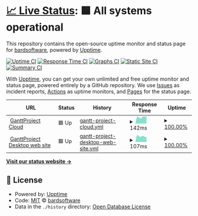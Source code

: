 # [📈 Live Status](https://status.ganttproject.cloud): <!--live status--> **🟩 All systems operational**

This repository contains the open-source uptime monitor and status page for [bardsoftware](https://status.ganttproject.cloud), powered by [Upptime](https://github.com/upptime/upptime).

[![Uptime CI](https://github.com/bardsoftware/ganttproject-status/workflows/Uptime%20CI/badge.svg)](https://github.com/bardsoftware/ganttproject-status/actions?query=workflow%3A%22Uptime+CI%22)
[![Response Time CI](https://github.com/bardsoftware/ganttproject-status/workflows/Response%20Time%20CI/badge.svg)](https://github.com/bardsoftware/ganttproject-status/actions?query=workflow%3A%22Response+Time+CI%22)
[![Graphs CI](https://github.com/bardsoftware/ganttproject-status/workflows/Graphs%20CI/badge.svg)](https://github.com/bardsoftware/ganttproject-status/actions?query=workflow%3A%22Graphs+CI%22)
[![Static Site CI](https://github.com/bardsoftware/ganttproject-status/workflows/Static%20Site%20CI/badge.svg)](https://github.com/bardsoftware/ganttproject-status/actions?query=workflow%3A%22Static+Site+CI%22)
[![Summary CI](https://github.com/bardsoftware/ganttproject-status/workflows/Summary%20CI/badge.svg)](https://github.com/bardsoftware/ganttproject-status/actions?query=workflow%3A%22Summary+CI%22)

With [Upptime](https://upptime.js.org), you can get your own unlimited and free uptime monitor and status page, powered entirely by a GitHub repository. We use [Issues](https://github.com/bardsoftware/ganttproject-status/issues) as incident reports, [Actions](https://github.com/bardsoftware/ganttproject-status/actions) as uptime monitors, and [Pages](https://status.ganttproject.cloud) for the status page.

<!--start: status pages-->
<!-- This summary is generated by Upptime (https://github.com/upptime/upptime) -->
<!-- Do not edit this manually, your changes will be overwritten -->
<!-- prettier-ignore -->
| URL | Status | History | Response Time | Uptime |
| --- | ------ | ------- | ------------- | ------ |
| <img alt="" src="https://icons.duckduckgo.com/ip3/ganttproject.cloud.ico" height="13"> [GanttProject Cloud](https://ganttproject.cloud) | 🟩 Up | [gantt-project-cloud.yml](https://github.com/bardsoftware/ganttproject-status/commits/HEAD/history/gantt-project-cloud.yml) | <details><summary><img alt="Response time graph" src="./graphs/gantt-project-cloud/response-time-week.png" height="20"> 142ms</summary><br><a href="https://status.ganttproject.cloud/history/gantt-project-cloud"><img alt="Response time 183" src="https://img.shields.io/endpoint?url=https%3A%2F%2Fraw.githubusercontent.com%2Fbardsoftware%2Fganttproject-status%2FHEAD%2Fapi%2Fgantt-project-cloud%2Fresponse-time.json"></a><br><a href="https://status.ganttproject.cloud/history/gantt-project-cloud"><img alt="24-hour response time 155" src="https://img.shields.io/endpoint?url=https%3A%2F%2Fraw.githubusercontent.com%2Fbardsoftware%2Fganttproject-status%2FHEAD%2Fapi%2Fgantt-project-cloud%2Fresponse-time-day.json"></a><br><a href="https://status.ganttproject.cloud/history/gantt-project-cloud"><img alt="7-day response time 142" src="https://img.shields.io/endpoint?url=https%3A%2F%2Fraw.githubusercontent.com%2Fbardsoftware%2Fganttproject-status%2FHEAD%2Fapi%2Fgantt-project-cloud%2Fresponse-time-week.json"></a><br><a href="https://status.ganttproject.cloud/history/gantt-project-cloud"><img alt="30-day response time 130" src="https://img.shields.io/endpoint?url=https%3A%2F%2Fraw.githubusercontent.com%2Fbardsoftware%2Fganttproject-status%2FHEAD%2Fapi%2Fgantt-project-cloud%2Fresponse-time-month.json"></a><br><a href="https://status.ganttproject.cloud/history/gantt-project-cloud"><img alt="1-year response time 148" src="https://img.shields.io/endpoint?url=https%3A%2F%2Fraw.githubusercontent.com%2Fbardsoftware%2Fganttproject-status%2FHEAD%2Fapi%2Fgantt-project-cloud%2Fresponse-time-year.json"></a></details> | <details><summary><a href="https://status.ganttproject.cloud/history/gantt-project-cloud">100.00%</a></summary><a href="https://status.ganttproject.cloud/history/gantt-project-cloud"><img alt="All-time uptime 100.00%" src="https://img.shields.io/endpoint?url=https%3A%2F%2Fraw.githubusercontent.com%2Fbardsoftware%2Fganttproject-status%2FHEAD%2Fapi%2Fgantt-project-cloud%2Fuptime.json"></a><br><a href="https://status.ganttproject.cloud/history/gantt-project-cloud"><img alt="24-hour uptime 100.00%" src="https://img.shields.io/endpoint?url=https%3A%2F%2Fraw.githubusercontent.com%2Fbardsoftware%2Fganttproject-status%2FHEAD%2Fapi%2Fgantt-project-cloud%2Fuptime-day.json"></a><br><a href="https://status.ganttproject.cloud/history/gantt-project-cloud"><img alt="7-day uptime 100.00%" src="https://img.shields.io/endpoint?url=https%3A%2F%2Fraw.githubusercontent.com%2Fbardsoftware%2Fganttproject-status%2FHEAD%2Fapi%2Fgantt-project-cloud%2Fuptime-week.json"></a><br><a href="https://status.ganttproject.cloud/history/gantt-project-cloud"><img alt="30-day uptime 100.00%" src="https://img.shields.io/endpoint?url=https%3A%2F%2Fraw.githubusercontent.com%2Fbardsoftware%2Fganttproject-status%2FHEAD%2Fapi%2Fgantt-project-cloud%2Fuptime-month.json"></a><br><a href="https://status.ganttproject.cloud/history/gantt-project-cloud"><img alt="1-year uptime 100.00%" src="https://img.shields.io/endpoint?url=https%3A%2F%2Fraw.githubusercontent.com%2Fbardsoftware%2Fganttproject-status%2FHEAD%2Fapi%2Fgantt-project-cloud%2Fuptime-year.json"></a></details>
| <img alt="" src="https://icons.duckduckgo.com/ip3/www.ganttproject.biz.ico" height="13"> [GanttProject Desktop web site](https://www.ganttproject.biz) | 🟩 Up | [gantt-project-desktop-web-site.yml](https://github.com/bardsoftware/ganttproject-status/commits/HEAD/history/gantt-project-desktop-web-site.yml) | <details><summary><img alt="Response time graph" src="./graphs/gantt-project-desktop-web-site/response-time-week.png" height="20"> 107ms</summary><br><a href="https://status.ganttproject.cloud/history/gantt-project-desktop-web-site"><img alt="Response time 128" src="https://img.shields.io/endpoint?url=https%3A%2F%2Fraw.githubusercontent.com%2Fbardsoftware%2Fganttproject-status%2FHEAD%2Fapi%2Fgantt-project-desktop-web-site%2Fresponse-time.json"></a><br><a href="https://status.ganttproject.cloud/history/gantt-project-desktop-web-site"><img alt="24-hour response time 92" src="https://img.shields.io/endpoint?url=https%3A%2F%2Fraw.githubusercontent.com%2Fbardsoftware%2Fganttproject-status%2FHEAD%2Fapi%2Fgantt-project-desktop-web-site%2Fresponse-time-day.json"></a><br><a href="https://status.ganttproject.cloud/history/gantt-project-desktop-web-site"><img alt="7-day response time 107" src="https://img.shields.io/endpoint?url=https%3A%2F%2Fraw.githubusercontent.com%2Fbardsoftware%2Fganttproject-status%2FHEAD%2Fapi%2Fgantt-project-desktop-web-site%2Fresponse-time-week.json"></a><br><a href="https://status.ganttproject.cloud/history/gantt-project-desktop-web-site"><img alt="30-day response time 119" src="https://img.shields.io/endpoint?url=https%3A%2F%2Fraw.githubusercontent.com%2Fbardsoftware%2Fganttproject-status%2FHEAD%2Fapi%2Fgantt-project-desktop-web-site%2Fresponse-time-month.json"></a><br><a href="https://status.ganttproject.cloud/history/gantt-project-desktop-web-site"><img alt="1-year response time 124" src="https://img.shields.io/endpoint?url=https%3A%2F%2Fraw.githubusercontent.com%2Fbardsoftware%2Fganttproject-status%2FHEAD%2Fapi%2Fgantt-project-desktop-web-site%2Fresponse-time-year.json"></a></details> | <details><summary><a href="https://status.ganttproject.cloud/history/gantt-project-desktop-web-site">100.00%</a></summary><a href="https://status.ganttproject.cloud/history/gantt-project-desktop-web-site"><img alt="All-time uptime 100.00%" src="https://img.shields.io/endpoint?url=https%3A%2F%2Fraw.githubusercontent.com%2Fbardsoftware%2Fganttproject-status%2FHEAD%2Fapi%2Fgantt-project-desktop-web-site%2Fuptime.json"></a><br><a href="https://status.ganttproject.cloud/history/gantt-project-desktop-web-site"><img alt="24-hour uptime 100.00%" src="https://img.shields.io/endpoint?url=https%3A%2F%2Fraw.githubusercontent.com%2Fbardsoftware%2Fganttproject-status%2FHEAD%2Fapi%2Fgantt-project-desktop-web-site%2Fuptime-day.json"></a><br><a href="https://status.ganttproject.cloud/history/gantt-project-desktop-web-site"><img alt="7-day uptime 100.00%" src="https://img.shields.io/endpoint?url=https%3A%2F%2Fraw.githubusercontent.com%2Fbardsoftware%2Fganttproject-status%2FHEAD%2Fapi%2Fgantt-project-desktop-web-site%2Fuptime-week.json"></a><br><a href="https://status.ganttproject.cloud/history/gantt-project-desktop-web-site"><img alt="30-day uptime 100.00%" src="https://img.shields.io/endpoint?url=https%3A%2F%2Fraw.githubusercontent.com%2Fbardsoftware%2Fganttproject-status%2FHEAD%2Fapi%2Fgantt-project-desktop-web-site%2Fuptime-month.json"></a><br><a href="https://status.ganttproject.cloud/history/gantt-project-desktop-web-site"><img alt="1-year uptime 100.00%" src="https://img.shields.io/endpoint?url=https%3A%2F%2Fraw.githubusercontent.com%2Fbardsoftware%2Fganttproject-status%2FHEAD%2Fapi%2Fgantt-project-desktop-web-site%2Fuptime-year.json"></a></details>

<!--end: status pages-->

[**Visit our status website →**](https://status.ganttproject.cloud)

## 📄 License

- Powered by: [Upptime](https://github.com/upptime/upptime)
- Code: [MIT](./LICENSE) © [bardsoftware](https://status.ganttproject.cloud)
- Data in the `./history` directory: [Open Database License](https://opendatacommons.org/licenses/odbl/1-0/)
